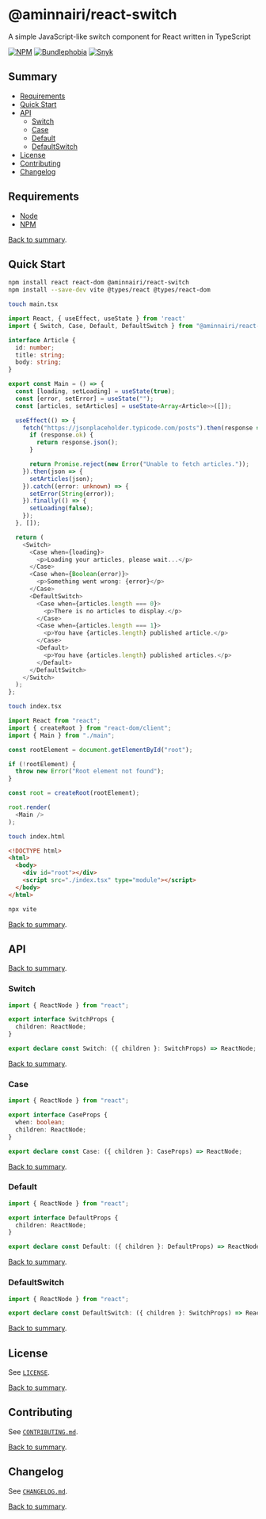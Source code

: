 # @aminnairi/react-switch

A simple JavaScript-like switch component for React written in TypeScript

[![NPM](https://badgen.net/npm/v/@aminnairi/react-switch)](https://www.npmjs.com/package/@aminnairi/react-switch) [![Bundlephobia](https://badgen.net/bundlephobia/minzip/@aminnairi/react-switch)](https://bundlephobia.com/package/@aminnairi/react-switch) [![Snyk](https://badgen.net/snyk/aminnairi/react-switch)](https://github.com/aminnairi/react-switch/blob/development/sources/package.json)

## Summary

- [Requirements](#requirements)
- [Quick Start](#quick-start)
- [API](#api)
  - [Switch](#switch)
  - [Case](#case)
  - [Default](#default)
  - [DefaultSwitch](#defaultswitch)
- [License](#license)
- [Contributing](#contributing)
- [Changelog](#changelog)

## Requirements

- [Node](https://nodejs.org/en)
- [NPM](https://www.npmjs.com/)

[Back to summary](#summary).

## Quick Start

```bash
npm install react react-dom @aminnairi/react-switch
npm install --save-dev vite @types/react @types/react-dom
```

```bash
touch main.tsx
```

```typescript
import React, { useEffect, useState } from 'react'
import { Switch, Case, Default, DefaultSwitch } from "@aminnairi/react-switch";

interface Article {
  id: number;
  title: string;
  body: string;
}

export const Main = () => {
  const [loading, setLoading] = useState(true);
  const [error, setError] = useState("");
  const [articles, setArticles] = useState<Array<Article>>([]);

  useEffect(() => {
    fetch("https://jsonplaceholder.typicode.com/posts").then(response => {
      if (response.ok) {
        return response.json();
      }

      return Promise.reject(new Error("Unable to fetch articles."));
    }).then(json => {
      setArticles(json);
    }).catch((error: unknown) => {
      setError(String(error));
    }).finally(() => {
      setLoading(false);
    });
  }, []);

  return (
    <Switch>
      <Case when={loading}>
        <p>Loading your articles, please wait...</p>
      </Case>
      <Case when={Boolean(error)}>
        <p>Something went wrong: {error}</p>
      </Case>
      <DefaultSwitch>
        <Case when={articles.length === 0}>
          <p>There is no articles to display.</p>
        </Case>
        <Case when={articles.length === 1}>
          <p>You have {articles.length} published article.</p>
        </Case>
        <Default>
          <p>You have {articles.length} published articles.</p>
        </Default>
      </DefaultSwitch>
    </Switch>
  );
};
```

```bash
touch index.tsx
```

```typescript
import React from "react";
import { createRoot } from "react-dom/client";
import { Main } from "./main";

const rootElement = document.getElementById("root");

if (!rootElement) {
  throw new Error("Root element not found");
}

const root = createRoot(rootElement);

root.render(
  <Main />
);
```

```bash
touch index.html
```

```html
<!DOCTYPE html>
<html>
  <body>
    <div id="root"></div>
    <script src="./index.tsx" type="module"></script>
  </body>
</html>
```

```bash
npx vite
```

[Back to summary](#summary).

## API

[Back to summary](#summary).

### Switch

```typescript
import { ReactNode } from "react";

export interface SwitchProps {
  children: ReactNode;
}

export declare const Switch: ({ children }: SwitchProps) => ReactNode;
```

[Back to summary](#summary).

### Case

```typescript
import { ReactNode } from "react";

export interface CaseProps {
  when: boolean;
  children: ReactNode;
}

export declare const Case: ({ children }: CaseProps) => ReactNode;
```

[Back to summary](#summary).

### Default

```typescript
import { ReactNode } from "react";

export interface DefaultProps {
  children: ReactNode;
}

export declare const Default: ({ children }: DefaultProps) => ReactNode;
```

[Back to summary](#summary).

### DefaultSwitch

```typescript
import { ReactNode } from "react";

export declare const DefaultSwitch: ({ children }: SwitchProps) => ReactNode
```

[Back to summary](#summary).

## License

See [`LICENSE`](../LICENSE).

[Back to summary](#summary).

## Contributing

See [`CONTRIBUTING.md`](../CONTRIBUTING.md).

[Back to summary](#summary).

## Changelog

See [`CHANGELOG.md`](./CHANGELOG.md).

[Back to summary](#summary).
